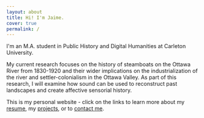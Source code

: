 ```yaml
---
layout: about
title: Hi! I'm Jaime.
cover: true
permalink: /
---
```


<style>
@media ( max-width : 800px) {
    .resize1 {
        width: 150px !important;
    }
    .resize2 {
        display: none !important;
    }
}
</style>

I'm an M.A. student in Public History and Digital Humanities at Carleton University. 

My current research focuses on the history of steamboats on the Ottawa River from 1830-1920 and their wider implications on the industrialization of the river and settler-colonialism in the Ottawa Valley. As part of this research, I will examine how sound can be used to reconstruct past landscapes and create affective sensorial history. 

This is my personal website - click on the links to learn more about my [resume](/resume), my [projects](/projects), or to [contact me](/contactme). 

